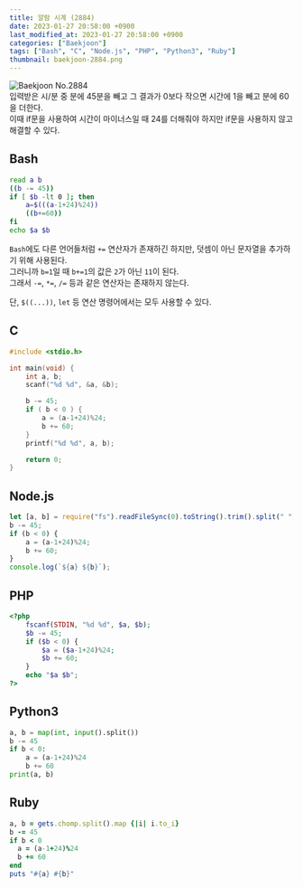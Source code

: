 ```yaml
---
title: 알람 시계 (2884)
date: 2023-01-27 20:58:00 +0900
last_modified_at: 2023-01-27 20:58:00 +0900
categories: ["Baekjoon"]
tags: ["Bash", "C", "Node.js", "PHP", "Python3", "Ruby"]
thumbnail: baekjoon-2884.png
---
```


![Baekjoon No.2884](baekjoon-2884.png)  
입력받은 시/분 중 분에 45분을 빼고 그 결과가 0보다 작으면 시간에 1을 빼고 분에 60을 더한다.  
이때 if문을 사용하여 시간이 마이너스일 때 24를 더해줘야 하지만 if문을 사용하지 않고 해결할 수 있다.

## Bash
```bash
read a b
((b -= 45))
if [ $b -lt 0 ]; then
	a=$(((a-1+24)%24))
	((b+=60))
fi
echo $a $b
```
`Bash`에도 다른 언어들처럼 `+=` 연산자가 존재하긴 하지만, 덧셈이 아닌 문자열을 추가하기 위해 사용된다.  
그러니까 `b=1`일 때 `b+=1`의 값은 `2`가 아닌 `11`이 된다.  
그래서 `-=`, `*=`, `/=` 등과 같은 연산자는 존재하지 않는다.

단, `$((...))`, `let` 등 연산 명령어에서는 모두 사용할 수 있다.

## C
```c
#include <stdio.h>

int main(void) {
	int a, b;
	scanf("%d %d", &a, &b);

	b -= 45;
	if ( b < 0 ) {
		a = (a-1+24)%24;
		b += 60;
	}
	printf("%d %d", a, b);

	return 0;
}
```

## Node.js
```javascript
let [a, b] = require("fs").readFileSync(0).toString().trim().split(" ").map(Number);
b -= 45;
if (b < 0) {
	a = (a-1+24)%24;
	b += 60;
}
console.log(`${a} ${b}`);
```

## PHP
```php
<?php
	fscanf(STDIN, "%d %d", $a, $b);
	$b -= 45;
	if ($b < 0) {
		$a = ($a-1+24)%24;
		$b += 60;
	}
	echo "$a $b";
?>
```

## Python3
```python
a, b = map(int, input().split())
b -= 45
if b < 0:
    a = (a-1+24)%24
    b += 60
print(a, b)
```

## Ruby
```ruby
a, b = gets.chomp.split().map {|i| i.to_i}
b -= 45
if b < 0
  a = (a-1+24)%24
  b += 60
end
puts "#{a} #{b}"
```
